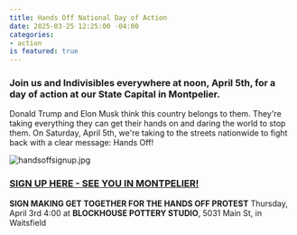 ```yaml
---
title: Hands Off National Day of Action
date: 2025-03-25 12:25:00 -04:00
categories:
- action
is featured: true
---
```


### Join us and Indivisibles everywhere at noon, April 5th, for a  day of action at our State Capital in Montpelier.

Donald Trump and Elon Musk think this country belongs to them. They're taking everything they can get their hands on and daring the world to stop them. On Saturday, April 5th, we're taking to the streets nationwide to fight back with a clear message: Hands Off!

![handsoffsignup.jpg](/uploads/handsoffsignup.jpg)

### [SIGN UP HERE - SEE YOU IN MONTPELIER!](https://www.mobilize.us/handsoff/event/765733/?referring_vol=2216532&rname=Jeb&share_context=event-detail-page-modal-chained-invite&share_medium=copy_link&fbclid=IwY2xjawJNQLhleHRuA2FlbQIxMQABHYCFE-QRrY_qg5DeZU5dklm_d2eBW89qt0FcWRzlfnyyfLOnJYtYBMrONQ_aem_clwfHAVL2vmY6K6PD1SGQw)

**SIGN MAKING GET TOGETHER FOR THE HANDS OFF PROTEST**
Thursday, April 3rd 4:00 at **BLOCKHOUSE POTTERY STUDIO**, 5031 Main St, in Waitsfield